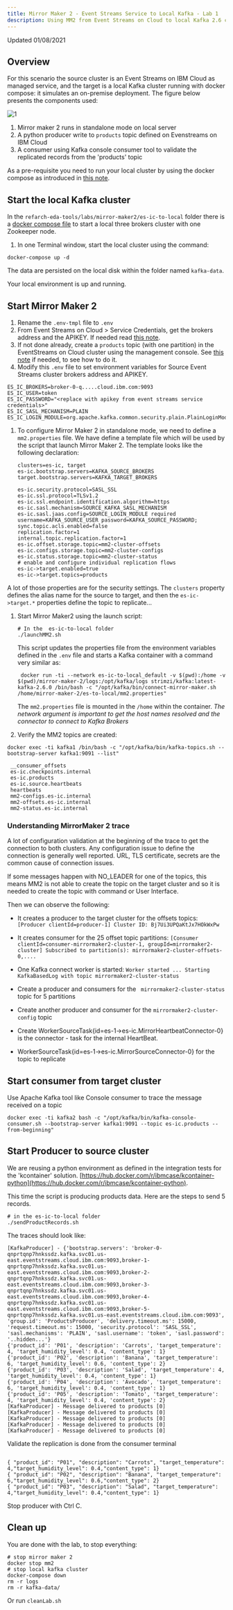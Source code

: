 ```yaml
---
title: Mirror Maker 2 - Event Streams Service to Local Kafka - Lab 1
description: Using MM2 from Event Streams on Cloud to local Kafka 2.6 cluster.
---
```


Updated 01/08/2021

## Overview

For this scenario the source cluster is an Event Streams on IBM Cloud as managed service, and the target is a local Kafka cluster running with docker compose: it simulates an on-premise deployment. The figure below presents the components used:

![1](../images/mm2-lab1.png)

1. Mirror maker 2 runs in standalone mode on local server
1. A python producer write to `products` topic defined on Evenstreams on IBM Cloud 
1. A consumer using Kafka console consumer tool to validate the replicated records from the 'products' topic

As a pre-requisite you need to run your local cluster by using the docker compose as introduced in [this note](/use-cases/kafka-mm2/#pre-requisites).

## Start the local Kafka cluster

In the `refarch-eda-tools/labs/mirror-maker2/es-ic-to-local` folder there is a [docker compose file](https://raw.githubusercontent.com/refarch-eda-tools/labs/mirror-maker2/es-ic-to-local/master/docker-compose.yml) to start a local three brokers cluster with one Zookeeper node.

1. In one Terminal window, start the local cluster using the command:

```shell
docker-compose up -d
```

The data are persisted on the local disk within the folder named `kafka-data`.

Your local environment is up and running.

## Start Mirror Maker 2

1. Rename the `.env-tmpl` file to `.env`
1. From Event Streams on Cloud > Service Credentials, get the brokers address and the APIKEY. If needed read [this note](/technology/event-streams/security/#authentication-with-api-keys).
1. If not done already, create a `products` topic (with one partition) in the EventStreams on Cloud cluster using the management console. See [this note](/technology/event-streams/es-cloud/#create-topic) if needed, to see how to do it.
1. Modify this `.env` file to set environment variables for Source Event Streams cluster brokers address and APIKEY.

 ```shell
 ES_IC_BROKERS=broker-0-q.....cloud.ibm.com:9093
 ES_IC_USER=token
 ES_IC_PASSWORD="<replace with apikey from event streams service credentials>"
 ES_IC_SASL_MECHANISM=PLAIN
 ES_IC_LOGIN_MODULE=org.apache.kafka.common.security.plain.PlainLoginModule
 ```
1. To configure Mirror Maker 2 in standalone mode, we need to define a `mm2.properties` file. We have define a template file which will be used by the script that launch Mirror Maker 2. The template looks like the following declaration:
 
    ```properties
    clusters=es-ic, target
    es-ic.bootstrap.servers=KAFKA_SOURCE_BROKERS
    target.bootstrap.servers=KAFKA_TARGET_BROKERS

    es-ic.security.protocol=SASL_SSL
    es-ic.ssl.protocol=TLSv1.2
    es-ic.ssl.endpoint.identification.algorithm=https
    es-ic.sasl.mechanism=SOURCE_KAFKA_SASL_MECHANISM
    es-ic.sasl.jaas.config=SOURCE_LOGIN_MODULE required username=KAFKA_SOURCE_USER password=KAFKA_SOURCE_PASSWORD;
    sync.topic.acls.enabled=false
    replication.factor=1
    internal.topic.replication.factor=1
    es-ic.offset.storage.topic=mm2-cluster-offsets
    es-ic.configs.storage.topic=mm2-cluster-configs
    es-ic.status.storage.topic=mm2-cluster-status
    # enable and configure individual replication flows
    es-ic->target.enabled=true
    es-ic->target.topics=products
    ```
    
  A lot of those properties are for the security settings. The `clusters` property defines the alias name for the source to target, and then the `es-ic->target.*` properties define the topic to replicate...

1. Start Mirror Maker2 using the launch script:

    ```shell
    # In the  es-ic-to-local folder
    ./launchMM2.sh
    ```

    This script updates the properties file from the environment variables defined in the `.env` file and starts a Kafka container with a command very similar as:

    ```shell
     docker run -ti --network es-ic-to-local_default -v $(pwd):/home -v $(pwd)/mirror-maker-2/logs:/opt/kafka/logs strimzi/kafka:latest-kafka-2.6.0 /bin/bash -c "/opt/kafka/bin/connect-mirror-maker.sh /home/mirror-maker-2/es-to-local/mm2.properties"
    ```

    The `mm2.properties` file is mounted in the `/home` within the container. 
    *The network argument is important to get the host names resolved and the connector to connect to Kafka Brokers*

1. Verify the MM2 topics are created:

 ```shell
 docker exec -ti kafka1 /bin/bash -c "/opt/kafka/bin/kafka-topics.sh --bootstrap-server kafka1:9091 --list"

  __consumer_offsets
  es-ic.checkpoints.internal
  es-ic.products
  es-ic.source.heartbeats
  heartbeats
  mm2-configs.es-ic.internal
  mm2-offsets.es-ic.internal
  mm2-status.es-ic.internal
 ```

### Understanding MirrorMaker 2 trace 

A lot of configuration validation at the beginning of the trace to get the connection to both clusters. Any configuration issue to define the connection is generally well reported. URL, TLS certificate, secrets are the common cause of connection issues.

If some messages happen with NO_LEADER for one of the topics, this means MM2 is not able to create the topic on the target cluster and so it is needed to create the topic with command or User Interface.

Then we can observe the following:
 * It creates a producer to the target cluster for the offsets topics: ` [Producer clientId=producer-1] Cluster ID: Bj7Ui3UPQaKtJx7HOkWxPw`
 * It creates consumer for the 25 offset topic partitions: `[Consumer clientId=consumer-mirrormaker2-cluster-1, groupId=mirrormaker2-cluster] Subscribed to partition(s): mirrormaker2-cluster-offsets-0,....`
 * One Kafka connect worker is started: `Worker started ... Starting KafkaBasedLog with topic mirrormaker2-cluster-status`
 * Create a producer and consumers for the ` mirrormaker2-cluster-status` topic for 5 partitions
 * Create another producer and consumer for the `mirrormaker2-cluster-config` topic

 * Create WorkerSourceTask{id=es-1->es-ic.MirrorHeartbeatConnector-0} is the connector - task for the internal HeartBeat.
 * WorkerSourceTask{id=es-1->es-ic.MirrorSourceConnector-0} for the topic to replicate

## Start consumer from target cluster

Use Apache Kafka tool like Console consumer to trace the message received on a topic

```shell
docker exec -ti kafka2 bash -c "/opt/kafka/bin/kafka-console-consumer.sh --bootstrap-server kafka1:9091 --topic es-ic.products --from-beginning" 
```

## Start Producer to source cluster

We are reusing a python environment as defined in the integration tests for the 'kcontainer' solution. [https://hub.docker.com/r/ibmcase/kcontainer-python](https://hub.docker.com/r/ibmcase/kcontainer-python).

This time the script is producing products data. Here are the steps to send 5 records.

```shell
# in the es-ic-to-local folder
./sendProductRecords.sh
```

The traces should look like:

```
[KafkaProducer] - {'bootstrap.servers': 'broker-0-qnprtqnp7hnkssdz.kafka.svc01.us-east.eventstreams.cloud.ibm.com:9093,broker-1-qnprtqnp7hnkssdz.kafka.svc01.us-east.eventstreams.cloud.ibm.com:9093,broker-2-qnprtqnp7hnkssdz.kafka.svc01.us-east.eventstreams.cloud.ibm.com:9093,broker-3-qnprtqnp7hnkssdz.kafka.svc01.us-east.eventstreams.cloud.ibm.com:9093,broker-4-qnprtqnp7hnkssdz.kafka.svc01.us-east.eventstreams.cloud.ibm.com:9093,broker-5-qnprtqnp7hnkssdz.kafka.svc01.us-east.eventstreams.cloud.ibm.com:9093', 'group.id': 'ProductsProducer', 'delivery.timeout.ms': 15000, 'request.timeout.ms': 15000, 'security.protocol': 'SASL_SSL', 'sasl.mechanisms': 'PLAIN', 'sasl.username': 'token', 'sasl.password': '..hidden...'}
{'product_id': 'P01', 'description': 'Carrots', 'target_temperature': 4, 'target_humidity_level': 0.4, 'content_type': 1}
{'product_id': 'P02', 'description': 'Banana', 'target_temperature': 6, 'target_humidity_level': 0.6, 'content_type': 2}
{'product_id': 'P03', 'description': 'Salad', 'target_temperature': 4, 'target_humidity_level': 0.4, 'content_type': 1}
{'product_id': 'P04', 'description': 'Avocado', 'target_temperature': 6, 'target_humidity_level': 0.4, 'content_type': 1}
{'product_id': 'P05', 'description': 'Tomato', 'target_temperature': 4, 'target_humidity_level': 0.4, 'content_type': 2}
[KafkaProducer] - Message delivered to products [0]
[KafkaProducer] - Message delivered to products [0]
[KafkaProducer] - Message delivered to products [0]
[KafkaProducer] - Message delivered to products [0]
[KafkaProducer] - Message delivered to products [0]
```

Validate the replication is done from the consumer terminal

  ```shell

  { "product_id": "P01", "description": "Carrots", "target_temperature": 4,"target_humidity_level": 0.4,"content_type": 1}
  { "product_id": "P02", "description": "Banana", "target_temperature": 6,"target_humidity_level": 0.6,"content_type": 2}
  { "product_id": "P03", "description": "Salad", "target_temperature": 4,"target_humidity_level": 0.4,"content_type": 1}
  ```
Stop producer with Ctrl C.

## Clean up

You are done with the lab, to stop everything:

```shell
# stop mirror maker 2
docker stop mm2
# stop local kafka cluster
docker-compose down
rm -r logs
rm -r kafka-data/
```

Or run `cleanLab.sh`
